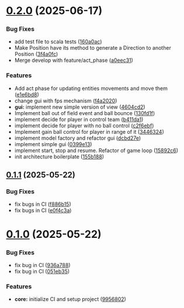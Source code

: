 # [0.2.0](https://github.com/TommasoBrini/PPS-24-SCALcetto/compare/v0.1.1...v0.2.0) (2025-06-17)


### Bug Fixes

* add test file to scala tests ([160a0ac](https://github.com/TommasoBrini/PPS-24-SCALcetto/commit/160a0acdef5bd70b32402933183412a3645f86e5))
* Make Position have its method to generate a Direction to another Position ([3f4a0fc](https://github.com/TommasoBrini/PPS-24-SCALcetto/commit/3f4a0fccf955f45a07b518db5c3f5216711c01f6))
* Merge develop with feature/act_phase ([a0eec31](https://github.com/TommasoBrini/PPS-24-SCALcetto/commit/a0eec31cfeaa22559ba1b64e645db6e5fe220262))


### Features

* Add act phase for updating entities movements and move them ([e1e6bd8](https://github.com/TommasoBrini/PPS-24-SCALcetto/commit/e1e6bd85b6ae4ff32a43736fab064e0e092331c9))
* change gui with fps mechanism ([f4a2020](https://github.com/TommasoBrini/PPS-24-SCALcetto/commit/f4a202062ffc9b776d271a8858615772fab2c979))
* **gui:** implement new simple version of view ([4604cd2](https://github.com/TommasoBrini/PPS-24-SCALcetto/commit/4604cd23e3d4212bdf1122e5144ad5095e9deae1))
* Implement ball out of field event and ball bounce ([130fd1f](https://github.com/TommasoBrini/PPS-24-SCALcetto/commit/130fd1ff7d9755ea1e21474a213b14768fdc4173))
* implement decide for player in control team ([b411da1](https://github.com/TommasoBrini/PPS-24-SCALcetto/commit/b411da1f364a046d408eb68c67cbdb5d1a1820c5))
* implement decide for player with no ball control ([c2f6ebf](https://github.com/TommasoBrini/PPS-24-SCALcetto/commit/c2f6ebf3f70b971a8a07fef93385f291ac42ec62))
* Implement gain ball control for player in range of it ([3446324](https://github.com/TommasoBrini/PPS-24-SCALcetto/commit/34463249028877eec2cf2b27ef7e67ff84b5f57f))
* implement model factory and refactor gui ([dcbd27e](https://github.com/TommasoBrini/PPS-24-SCALcetto/commit/dcbd27ea483ccbc4d383a0c69d7de8183a0badcb))
* implement simple gui ([0399e13](https://github.com/TommasoBrini/PPS-24-SCALcetto/commit/0399e134d349e8a3a6b8a5ed84c35e1b4483ebd6))
* implement start, stop and resume. Refactor of game loop ([15892c6](https://github.com/TommasoBrini/PPS-24-SCALcetto/commit/15892c6935f4ca8c3a483116ed266873d9b89712))
* init architecture boilerplate ([155b188](https://github.com/TommasoBrini/PPS-24-SCALcetto/commit/155b18829ecece0eb3e369b41d10d40efb80ab0a))

## [0.1.1](https://github.com/TommasoBrini/PPS-24-SCALcetto/compare/v0.1.0...v0.1.1) (2025-05-22)


### Bug Fixes

* fix bugs in CI ([f886b15](https://github.com/TommasoBrini/PPS-24-SCALcetto/commit/f886b15db67ea40e15213ed4f73e711527284e15))
* fix bugs in CI ([e0f4c3a](https://github.com/TommasoBrini/PPS-24-SCALcetto/commit/e0f4c3aaff962c343f20a0ff4b99a3a0e9043586))

# [0.1.0](https://github.com/TommasoBrini/PPS-24-SCALcetto/compare/v0.0.0...v0.1.0) (2025-05-22)


### Bug Fixes

* fix bug in CI ([936a788](https://github.com/TommasoBrini/PPS-24-SCALcetto/commit/936a788099273bfb4252708278a0fe0ac0e75c2c))
* fix bug in CI ([051eb35](https://github.com/TommasoBrini/PPS-24-SCALcetto/commit/051eb3503e999e6cf134e48500048381e5fcedb3))


### Features

* **core:** initialize CI and setup project ([9956802](https://github.com/TommasoBrini/PPS-24-SCALcetto/commit/99568027159732a330afe6263af2ca0e6eaebc05))
